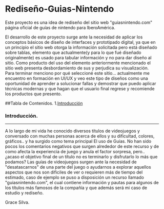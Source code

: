 # Rediseño-Guias-Nintendo
Este proyecto es una idea de rediseño del sitio web "guiasnintendo.com" página oficial de guías de nintendo para IberoAmérica.

El desarrollo de este proyecto surge ante la necesidad de aplicar los conceptos básicos de diseño de interfaces y prototipado digital, ya que en un principio el sitio web otorga la información solicitada pero está diseñado sobre tablas, elemento que actualmente(y para lo que fué diseñado originalmente) es usado para tabular información y no para dar diseño al sitio. Como producto del uso del elemento anteriormente mencionado el sitio web presenta desbordamiento de sus y perjudica su visualización.
Para terminar menciono por qué seleccioné este sitio... actualmente me encuentro en formación en UI/UX y veo este tipo de diseños como una oportunidad de aprender a solucionar fallas y demostrar que puedo aplicar técnicas modernas y que hagan que el usuario final regrese y recomiende los productos que presento.

##Tabla de Contenidos.
1.[Introducción](#introducción)

### Introducción.
***
A lo largo de mi vida he conocido diversos títulos de videojuegos y conversado con muchas personas acerca de ellos y su dificultad, colores, gráficos.. y ha surgido como tema principal El uso de Guías. No han sido pocos los comentarios negativos que surgen alrededor de este recurso y de como afecta la experiencia de juego y anula el factor sorpresa, pero.. ¿acaso el objetivo final de un título no es terminarlo y disfrutarlo lo más que podamos?
Las guías de videojuegos surgen ante la necesidad de "desatascarnos" de una parte del juego o ayudarnos a explorar aquellos aspectos que nos son dificiles de ver o requieren más de tiempo del estimado, caso de ejemplo se puso a disposición un recurso llamado "guiasnintendo.com", el cual contiene información y pautas para algunos de los títulos más famosos de la compañía y que además será mi caso de estudio y rediseño.


Grace Silva.
